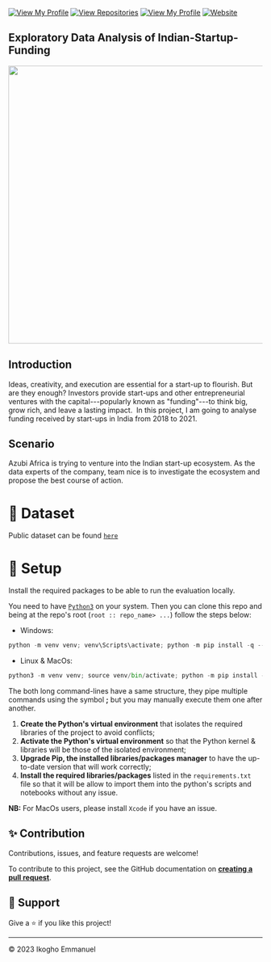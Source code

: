 [![View My Profile](https://img.shields.io/badge/View-My_Profile-green?logo=GitHub)](https://github.com/ikoghoemmanuell)
[![View Repositories](https://img.shields.io/badge/View-My_Repositories-blue?logo=GitHub)](https://github.com/ikoghoemmanuell?tab=repositories)
[![View My Profile](https://img.shields.io/badge/MEDIUM-Article-purple?logo=Medium)](https://link.medium.com/qGCAF2xRCwb)
[![Website](https://img.shields.io/badge/My-Website-darkgreen)](https://emmanuelikogho.netlify.app/)

## Exploratory Data Analysis of Indian-Startup-Funding

<img src="https://miro.medium.com/v2/resize:fit:720/format:webp/1*I0pbJXG4v0fGGUlxAYIOng.jpeg" width="550">

## Introduction

Ideas, creativity, and execution are essential for a start-up to flourish. But are they enough? Investors provide start-ups and other entrepreneurial ventures with the capital---popularly known as "funding"---to think big, grow rich, and leave a lasting impact. 
In this project, I am going to analyse funding received by start-ups in India from 2018 to 2021.

## Scenario

Azubi Africa is trying to venture into the Indian start-up ecosystem. As the data experts of the company, team nice is to investigate the ecosystem and propose the best course of action.

# 📁 Dataset

Public dataset can be found [`here`](https://github.com/ikoghoemmanuell/Indian-Startup-Funding-Analysis-Group-Nice/blob/main/India%20Startup%20Funding.zip)

# 🚀 Setup

Install the required packages to be able to run the evaluation locally.

You need to have [`Python3`](https://www.python.org/) on your system. Then you can clone this repo and being at the repo's root (`root :: repo_name> ...`) follow the steps below:

- Windows:

```python
python -m venv venv; venv\Scripts\activate; python -m pip install -q --upgrade pip; python -m pip install -qr requirements.txt
```

- Linux & MacOs:

```python
python3 -m venv venv; source venv/bin/activate; python -m pip install -q --upgrade pip; python -m pip install -qr requirements.txt
```

The both long command-lines have a same structure, they pipe multiple commands using the symbol **;** but you may manually execute them one after another.

1. **Create the Python's virtual environment** that isolates the required libraries of the project to avoid conflicts;
2. **Activate the Python's virtual environment** so that the Python kernel & libraries will be those of the isolated environment;
3. **Upgrade Pip, the installed libraries/packages manager** to have the up-to-date version that will work correctly;
4. **Install the required libraries/packages** listed in the `requirements.txt` file so that it will be allow to import them into the python's scripts and notebooks without any issue.

**NB:** For MacOs users, please install `Xcode` if you have an issue.

## ✨ Contribution

Contributions, issues, and feature requests are welcome!

To contribute to this project, see the GitHub documentation on **[creating a pull request](https://help.github.com/en/github/collaborating-with-issues-and-pull-requests/creating-a-pull-request)**.

## 👏 Support

Give a ⭐️ if you like this project!

---

<p>&copy; 2023 Ikogho Emmanuel</p>
